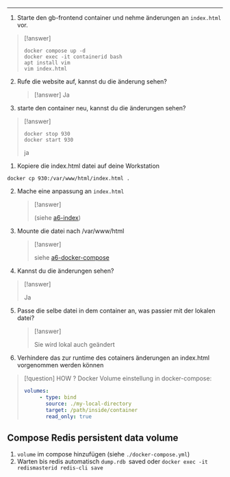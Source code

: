 ****

1. Starte den gb-frontend container und nehme änderungen an `index.html` vor.
   
>[!answer]
>```
>docker compose up -d
>docker exec -it containerid bash
>apt install vim
>vim index.html
>```

2. Rufe die website auf, kannst du die änderung sehen?
   
   >[!answer]
   >Ja
   
3. starte den container neu, kannst du die änderungen sehen?
>[!answer]
>```
>docker stop 930
>docker start 930
>```
>ja


1. Kopiere die index.html datei auf deine Workstation
   
```
docker cp 930:/var/www/html/index.html .
```

2. Mache eine anpassung an `index.html` 
   >[!answer]
   >
   >(siehe [a6-index](docs/Praktische%20Projekte/auftraege/exercises%20with%20docker/a6%20storage/a6-index.html))

3. Mounte die datei nach /var/www/html 
   >[!answer]
   >
   >siehe [a6-docker-compose](docs/Praktische%20Projekte/auftraege/exercises%20with%20docker/a6%20storage/a6-docker-compose.yml)

4. Kannst du die änderungen sehen?
>[!answer]
>
>Ja

5. Passe die selbe datei in dem container an, was passier mit der lokalen datei?
   
   >[!answer]
   >
   >Sie wird lokal auch geändert
   
6. Verhindere das zur runtime des cotainers änderungen an index.html vorgenommen werden können
>[!question] HOW ?
>Docker Volume einstellung in docker-compose:
>```yaml
>volumes:
>      - type: bind
>        source: ./my-local-directory
>        target: /path/inside/container
>        read_only: true
>```
>



## Compose Redis persistent data volume

1. `volume` im compose hinzufügen (siehe `./docker-compose.yml`)
2. Warten bis redis automatisch `dump.rdb `saved oder `docker exec -it redismasterid redis-cli save`


